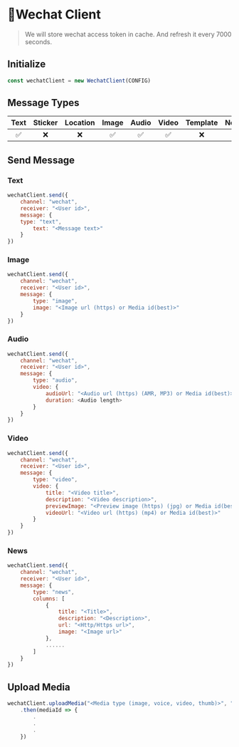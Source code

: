 🔸Wechat Client
===========

> We will store wechat access token in cache. And refresh it every 7000 seconds.

## Initialize
```js
const wechatClient = new WechatClient(CONFIG)
```

## Message Types
|Text|Sticker|Location|Image|Audio|Video|Template|News|
|:--:|:-----:|:------:|:---:|:---:|:---:|:------:|:--:|
| ✅ |  ❌  |   ❌  | ✅  | ✅ | ✅  |   ❌   | ✅|

## Send Message

### Text
```js
wechatClient.send({
    channel: "wechat",
    receiver: "<User id>",
    message: {
	type: "text",
        text: "<Message text>"
    }
})
```

### Image
```js
wechatClient.send({
    channel: "wechat",
    receiver: "<User id>",
    message: {
        type: "image",
        image: "<Image url (https) or Media id(best)>"
    }
})
```

### Audio
```js
wechatClient.send({
    channel: "wechat",
    receiver: "<User id>",
    message: {
        type: "audio",
        video: {
            audioUrl: "<Audio url (https) (AMR, MP3) or Media id(best)>",
            duration: <Audio length>
        }
    }
})
```

### Video
```js
wechatClient.send({
    channel: "wechat",
    receiver: "<User id>",
    message: {
        type: "video",
        video: {
            title: "<Video title>",
            description: "<Video description>",
            previewImage: "<Preview image (https) (jpg) or Media id(best)>",
            videoUrl: "<Video url (https) (mp4) or Media id(best)>"
        }
    }
})
```

### News
```js
wechatClient.send({
    channel: "wechat",
    receiver: "<User id>",
    message: {
        type: "news",
        columns: [
            {
                title: "<Title>",
                description: "<Description>",
                url: "<Http/Https url>",
                image: "<Image url>"
            },
            ......
        ]
    }
})
```

## Upload Media
```js
wechatClient.uploadMedia("<Media type (image, voice, video, thumb)>", "<Media URL>")
    .then(mediaId => {
        .
        .
        .
    })
```